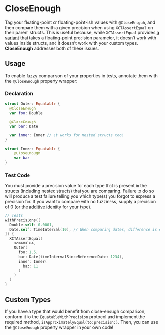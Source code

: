 # CloseEnough

Tag your floating-point or floating-point-ish values with `@CloseEnoguh`, and then compare them with a given precision when using `XCTAssertEqual` on their parent structs. This is useful because, while `XCTAssertEqual` provides [a variant](https://developer.apple.com/documentation/xctest/2919914-xctassertequal) that takes a floating-point precision parameter, it doesn’t work with values inside structs, and it doesn’t work with your custom types. **CloseEnough** addresses both of these issues.

## Usage

To enable fuzzy comparison of your properties in tests, annotate them with the `@CloseEnough` property wrapper:

### Declaration

```swift
struct Outer: Equatable {
  @CloseEnough
  var foo: Double

  @CloseEnough
  var bar: Date

  var inner: Inner // it works for nested structs too!
}

struct Inner: Equatable {
    @CloseEnough
    var baz
}
```

### Test Code

You must provide a precision value for each type that is present in the structs (including nested structs) that you are comparing. Failure to do so will produce a test failure telling you which type(s) you forgot to express a precision for. If you want to compare with no fuzziness, supply a precision of 0 (or the [additive identity](https://en.wikipedia.org/wiki/Additive_identity) for your type).

```swift
// Tests
withPrecisions([
  Double.self: 0.0001,
  Date.self: TimeInterval(10), // When comparing dates, difference is expressed as a time interval
]) {
  XCTAssertEqual(
    someValue,
    Outer(
      foo: 1.5,
      bar: Date(timeIntervalSinceReferenceDate: 1234),
      inner: Inner(
        baz: 11
      )
    )
  )
}
```

## Custom Types

If you have a type that would benefit from close-enough comparison, conform it to the `EquatableWithPrecision` protocol and implement the required method, `isApproximatelyEqual(to:precision:)`. Then, you can use the `@CloseEnough` property wrapper in your own code!
